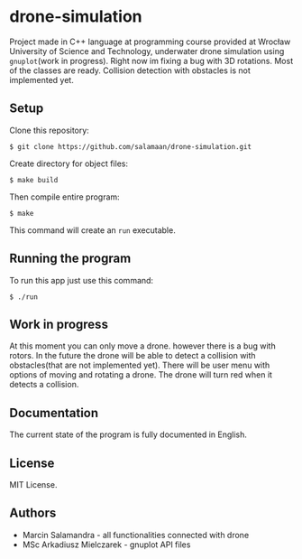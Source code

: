# drone-simulation
Project made in C++ language at programming course provided at Wrocław University of Science and Technology, underwater drone simulation using ``` gnuplot ```(work in progress). Right now im fixing a bug with 3D rotations. Most of the classes are ready. Collision detection with obstacles is not implemented yet.

## Setup
Clone this repository:
```
$ git clone https://github.com/salamaan/drone-simulation.git
```

Create directory for object files:
```
$ make build
```

Then compile entire program:
```
$ make
```
This command will create an ``` run ``` executable.

## Running the program
To run this app just use this command:
```
$ ./run
```

## Work in progress
At this moment you can only move a drone. however there is a bug with rotors. In the future the drone will be able to detect a collision with obstacles(that are not implemented yet).
There will be user menu with options of moving and rotating a drone. The drone will turn red when it detects a collision.

## Documentation
The current state of the program is fully documented in English.

## License 
MIT License.

## Authors
* Marcin Salamandra - all functionalities connected with drone
* MSc Arkadiusz Mielczarek - gnuplot API files

